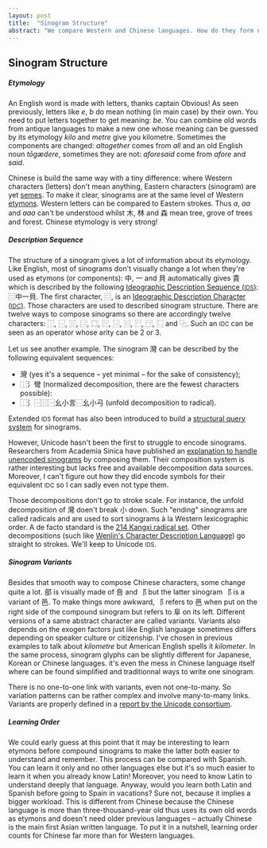 ```yaml
---
layout: post
title:  "Sinogram Structure"
abstract: "We compare Western and Chinese languages. How do they form new words? Chinese etymology is reachable in most case by just giving a look to the word. This etymology can be described with description sequence. However, some times it's more difficult because a character has a different shape: this is the sinogram variants problem. Finally, we imagine what could be a good Chinese learning order and why it matters."
---	
```


## Sinogram Structure

##### Etymology

An English word is made with letters, thanks captain Obvious! As seen previously, letters like _e_, _b_ do mean nothing (in main case) by their own. You need to put letters together to get meaning: _be_. You can combine old words from antique languages to make a new one whose meaning can be guessed by its etymology _kilo_ and _metre_ give you kilometre. Sometimes the components are changed: _altogether_ comes from _all_ and an old English noun _tōgædere_, sometimes they are not: _aforesaid_ come from _afore_ and _said_.

Chinese is build the same way with a tiny difference: where Western characters (letters) don't mean anything, Eastern characters (sinogram) are yet [semes](https://en.wikipedia.org/wiki/Seme_%28semantics%29). To make it clear, sinograms are at the same level of Western [etymons](http://en.wiktionary.org/wiki/etymon). Western letters can be compared to Eastern strokes. Thus _a_, _aa_ and _aaa_ can't be understood whilst 木, 林 and 森 mean tree, grove of trees and forest. Chinese etymology is very strong!

##### Description Sequence

The structure of a sinogram gives a lot of information about its etymology. Like English, most of sinograms don't visually change a lot when they're used as etymons (or components): 中, 一 and 貝 automatically gives 貴 which is described by the following [Ideographic Description Sequence (<small>IDS</small>)](https://en.wikipedia.org/wiki/Chinese_character_description_languages#Ideographic_Description_Sequences): ⿳中一貝. The first character, ⿳, is an [Ideographic Description Character (<small>IDC</small>)](http://www.unicode.org/versions/Unicode6.0.0/ch12.pdf). Those characters are used to described sinogram structure. There are twelve ways to compose sinograms so there are accordingly twelve characters: ⿰, ⿱, ⿲, ⿳, ⿴, ⿵, ⿶, ⿷, ⿸, ⿹, ⿺ and ⿻. Such an <small>IDC</small> can be seen as an operator whose arity can be 2 or 3.

Let us see another example. The sinogram 灣 can be described by the following equivalent sequences: 

 * 灣 (yes it's a sequence – yet minimal – for the sake of consistency);
 * ⿰氵彎 (normalized decomposition, there are the fewest characters possible):
 * ⿰氵⿱⿲⿱幺小言⿱幺小弓 (unfold decomposition to radical).

Extended <small>IDS</small> format has also been introduced to build a [structural query system](https://github.com/piotr2b/chinese-huawen/blob/master/bibliography/A%20Structural%20Query%20System%20for%20Han%20Characters.pdf) for sinograms.

However, Unicode hasn't been the first to struggle to encode sinograms. Researchers from Academia Sinica have published an [explanation to handle unencoded sinograms](http://cscl.iis.sinica.edu.tw/cscl/Publication/ICDAT04-WebICS.pdf) by composing them. Their composition system is rather interesting but lacks free and available decomposition data sources. Moreover, I can't figure out how they did encode symbols for their equivalent <small>IDC</small> so I can sadly even not type them.

Those decompositions don't go to stroke scale. For instance, the unfold decomposition of 灣 doen't break 小 down. Such "ending" sinograms are called radicals and are used to sort sinograms à la Western lexicographic order. A de facto standard is the [214 Kangxi radical set](https://en.wikipedia.org/wiki/Kangxi_radical). Other decompositions (such like [Wenlin's Character Description Language](http://www.wenlin.com/cdl/)) go straight to strokes. We'll keep to Unicode <small>IDS</small>.

##### Sinogram Variants

Besides that smooth way to compose Chinese characters, some change quite a lot. 部 is visually made of 咅 and ⻏ but the latter sinogram ⻏ is a variant of 邑. To make things more awkward, ⻏ refers to 邑 when put on the right side of the compound sinogram but refers to 阜 on its left. Different versions of a same abstract character are called variants. Variants also depends on the exogen factors just like English language sometimes differs depending on speaker culture or citizenship. I've chosen in previous examples to talk about _kilometre_ but American English spells it _kilometer_. In the same process, sinogram glyphs can be slightly different for Japanese, Korean or Chinese languages. it's even the mess in Chinese language itself where can be found simplified and traditionnal ways to write one sinogram.

There is no one-to-one link with variants, even not one-to-many. So variation patterns can be rather complex and involve many-to-many links. Variants are properly defined in a [report by the Unicode consortium](http://www.unicode.org/reports/tr38/#N10211).

##### Learning Order

We could early guess at this point that it may be interesting to learn etymons before compound sinograms to make the latter both easier to understand and remember. This process can be compared with Spanish. You can learn it only and no other languages else but it's so much easier to learn it when you already know Latin! Moreover, you need to know Latin to understand deeply that language. Anyway, would you learn both Latin and Spanish before going to Spain in vacations? Sure not, because it implies a bigger workload. This is different from Chinese because the Chinese language is more than three-thousand-year old thus uses its own old words as etymons and doesn't need older previous languages – actually Chinese is the main first Asian written language. To put it in a nutshell, learning order counts for Chinese far more than for Western languages.
